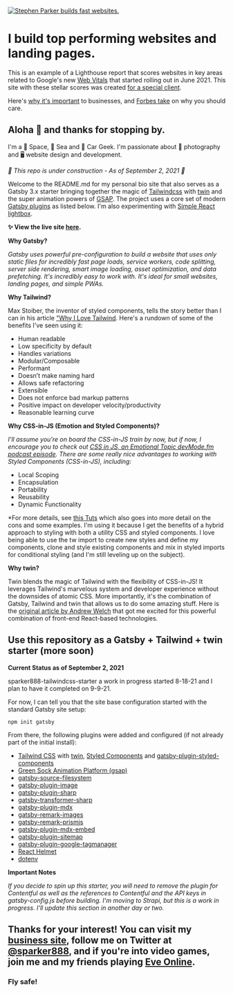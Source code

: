 [![Stephen Parker builds fast websites.](https://res.cloudinary.com/gravital-digital/image/upload/v1629435211/lighthouse-performance_szftjp.png)](https://www.linkedin.com/in/sparker888/)

# I build top performing websites and landing pages.

This is an example of a Lighthouse report that scores websites in key areas related to Google's new [Web Vitals](https://support.google.com/webmasters/answer/9205520?hl=en) that started rolling out in June 2021. This site with these stellar scores was created [for a special client](https://www.benevolentseniorservices.com).

Here's [why it's important](https://gravitaldigital.com/blog/googles-biggest-algorithm-change-goes-live-in-june/) to businesses, and [Forbes take](https://www.forbes.com/sites/forbesagencycouncil/2021/07/08/what-are-googles-new-core-web-vitals--why-should-your-business-care-about-them/?sh=5f8fc4f85989) on why you should care.

## Aloha 🤙 and thanks for stopping by.

I'm a 🚀 Space, 🐬 Sea and 🚗 Car Geek. I'm passionate about 📸 photography and 🖥️ website design and development.

*🚧 This repo is under construction - As of September 2, 2021 🚧*

Welcome to the README.md for my personal bio site that also serves as a Gatsby 3.x starter bringing together the magic of [Tailwindcss](https://tailwindcss.com/) with [twin](https://github.com/ben-rogerson/twin.macro) and the super animation powers of [GSAP](https://greensock.com/). The project uses a core set of modern [Gatsby plugins](https://www.gatsbyjs.com/plugins) as listed below. I'm also experimenting with [Simple React lightbox](https://simple-react-lightbox.dev/).

**✨ View the live site [here](https://sparker888tailwindstarter.gatsbyjs.io/).**

**Why Gatsby?**

*Gatsby uses powerful pre-configuration to build a website that uses only static files for incredibly fast page loads, service workers, code splitting, server side rendering, smart image loading, asset optimization, and data prefetching. It's incredibly easy to work with. It's ideal for small websites, landing pages, and simple PWAs.*

**Why Tailwind?**

Max Stoiber, the inventor of styled components, tells the story better than I can in his article ["Why I Love Tailwind](https://mxstbr.com/thoughts/tailwind/). Here's a rundown of some of the benefits I've seen using it:

* Human readable
* Low specificity by default
* Handles variations
* Modular/Composable
* Performant
* Doesn’t make naming hard
* Allows safe refactoring
* Extensible
* Does not enforce bad markup patterns
* Positive impact on developer velocity/productivity
* Reasonable learning curve

**Why CSS-in-JS (Emotion and Styled Components)?**

*I'll assume you're on board the CSS-in-JS train by now, but if now, I encourage you to check out [CSS in JS, an Emotional Topic devMode.fm podcast episode](https://devmode.fm/episodes/css-in-js-an-emotional-topic). There are some really nice advantages to working with Styled Components (CSS-in-JS), including:*

* Local Scoping
* Encapsulation
* Portability
* Reusability
* Dynamic Functionality

*For more details, see [this Tuts](https://webdesign.tutsplus.com/articles/an-introduction-to-css-in-js-examples-pros-and-cons--cms-33574) which also goes into more detail on the cons and some examples. I'm using it because I get the benefits of a hybrid approach to styling with both a utility CSS and styled components. I love being able to use the tw import to create new styles and define my components, clone and style existing components and mix in styled imports for conditional styling (and I'm still leveling up on the subject).

**Why twin?**

Twin blends the magic of Tailwind with the flexibility of CSS-in-JS! It leverages Tailwind's marvelous system and developer experience without the downsides of atomic CSS. More importantly, it's the combination of Gatsby, Tailwind and twin that allows us to do some amazing stuff. Here is the [original article by Andrew Welch](https://nystudio107.com/blog/using-tailwind-css-with-gatsby-react-emotion-styled-components) that got me excited for this powerful combination of front-end React-based technologies.

## Use this repository as a Gatsby + Tailwind + twin starter (more soon)

**Current Status as of September 2, 2021** 

sparker888-tailwindcss-starter a work in progress started 8-18-21 and I plan to have it completed on 9-9-21.

For now, I can tell you that the site base configuration started with the standard Gatsby site setup:

`npm init gatsby`

From there, the following plugins were added and configured (if not already part of the initial install):

- [Tailwind CSS](https://tailwindcss.com/) with [twin](https://github.com/ben-rogerson/twin.examples/tree/master/gatsby-styled-components), [Styled Components](https://github.com/ben-rogerson/twin.examples/tree/master/gatsby-styled-components) and [gatsby-plugin-styled-components](https://www.gatsbyjs.com/plugins/gatsby-plugin-styled-components/)
- [Green Sock Animation Platform (gsap)](https://greensock.com/blog/learning/react/)
- [gatsby-source-filesystem](https://www.gatsbyjs.com/plugins/gatsby-source-filesystem)
- [gatsby-plugin-image](https://www.gatsbyjs.com/plugins/gatsby-plugin-image)
- [gatsby-plugin-sharp](https://www.gatsbyjs.com/plugins/gatsby-plugin-sharp)
- [gatsby-transformer-sharp](https://www.gatsbyjs.com/plugins/gatsby-transformer-shar)
- [gatsby-plugin-mdx](https://www.gatsbyjs.com/plugins/gatsby-plugin-mdx)
- [gatsby-remark-images](https://www.gatsbyjs.com/plugins/gatsby-remark-images/)
- [gatsby-remark-prismjs](https://www.gatsbyjs.com/plugins/gatsby-remark-prismjs/)
- [gatsby-plugin-mdx-embed](https://www.gatsbyjs.com/plugins/gatsby-plugin-mdx-embed/)
- [gatsby-plugin-sitemap](https://www.gatsbyjs.com/plugins/gatsby-plugin-sitemap)
- [gatsby-plugin-google-tagmanager](https://www.gatsbyjs.com/plugins/gatsby-plugin-google-tagmanager)
- [React Helmet](https://www.gatsbyjs.com/plugins/gatsby-plugin-react-helmet)
- [dotenv](https://www.npmjs.com/package/dotenv)

**Important Notes**

*If you decide to spin up this starter, you will need to remove the plugin for Contentful as well as the references to Contentful and the API keys in gatsby-config.js before building. I'm moving to Strapi, but this is a work in progress. I'll update this section in another day or two.*
## Thanks for your interest! You can visit my [business site](https://www.gravitaldigital.com), follow me on Twitter at [@sparker888](https://www.twitter.com/sparker888), and if you're into video games, join me and my friends playing [Eve Online](https://www.eveonline.com/signup?invc=bed0f5cf-ea4b-4c92-9128-b76165d69757).

### Fly safe!

